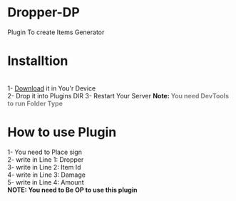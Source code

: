 # Dropper-DP
Plugin To create Items Generator

<h1>Installtion</h1> <br>
1- <a href="poggit.pmmp.io/ci/Ky75/Dropper-DP">Download</a> it in You'r Device<br>
2- Drop it into Plugins DIR <Phar/Folder>
3- Restart Your Server
<b>Note: <font color="gray">You need DevTools to run Folder Type</font></b><br>

<h1>How to use Plugin</h1>
1- You need to Place sign<br>
2- write in Line 1: Dropper<br>
3- write in Line 2: Item Id<br>
4- write in Line 3: Damage<br>
5- write in Line 4: Amount<br>
<b>NOTE: You need to Be OP to use this plugin</b><br>

